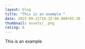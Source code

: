 ```yaml
---
layout: blog
title: "This is an example "
date: 2025-09-21T16:32:00.000+05:30
thumbnail: assets/_.png
rating: 6
---
```

This is an example
